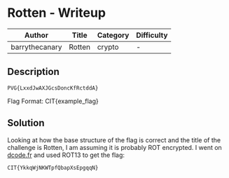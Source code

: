 #  Rotten - Writeup

| Author           | Title             | Category   | Difficulty |
|------------------|-------------------|------------|------------|
| barrythecanary | Rotten | crypto | - |

##  Description

`PVG{LxxdJwAXJGcsDoncKfRctddA}`

Flag Format: CIT{example_flag}

##  Solution

Looking at how the base structure of the flag is correct and the title of the challenge is Rotten, I am assuming it is probably ROT encrypted. I went on [dcode.fr](https://www.dcode.fr) and used ROT13 to get the flag:

`CIT{YkkqWjNKWTpfQbapXsEpgqqN}`